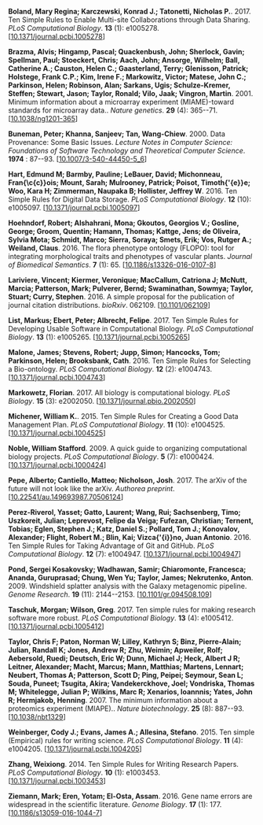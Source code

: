 <a name="Boland2017"></a>
**Boland, Mary Regina; Karczewski, Konrad J.; Tatonetti, Nicholas P.**. 2017. Ten Simple Rules to Enable Multi-site Collaborations through Data Sharing. _PLoS Computational Biology_. **13** (1): e1005278. [[10.1371/journal.pcbi.1005278](http://doi.org/10.1371/journal.pcbi.1005278)]

<a name="Brazma2001"></a>
**Brazma, Alvis; Hingamp, Pascal; Quackenbush, John; Sherlock, Gavin; Spellman, Paul; Stoeckert, Chris; Aach, John; Ansorge, Wilhelm; Ball, Catherine A.; Causton, Helen C.; Gaasterland, Terry; Glenisson, Patrick; Holstege, Frank C.P.; Kim, Irene F.; Markowitz, Victor; Matese, John C.; Parkinson, Helen; Robinson, Alan; Sarkans, Ugis; Schulze-Kremer, Steffen; Stewart, Jason; Taylor, Ronald; Vilo, Jaak; Vingron, Martin**. 2001. Minimum information about a microarray experiment (MIAME)-toward standards for microarray data.. _Nature genetics_. **29** (4): 365--71. [[10.1038/ng1201-365](http://doi.org/10.1038/ng1201-365)]

<a name="Buneman2000"></a>
**Buneman, Peter; Khanna, Sanjeev; Tan, Wang-Chiew**. 2000. Data Provenance: Some Basic Issues. _Lecture Notes in Computer Science: Foundations of Software Technology and Theoretical Computer Science_. **1974** : 87--93. [[10.1007/3-540-44450-5_6](http://doi.org/10.1007/3-540-44450-5_6)]

<a name="Hart2016"></a>
**Hart, Edmund M; Barmby, Pauline; LeBauer, David; Michonneau, Fran{\c{c}}ois; Mount, Sarah; Mulrooney, Patrick; Poisot, Timoth{\'{e}}e; Woo, Kara H; Zimmerman, Naupaka B; Hollister, Jeffrey W**. 2016. Ten Simple Rules for Digital Data Storage. _PLoS Computational Biology_. **12** (10): e1005097. [[10.1371/journal.pcbi.1005097](http://doi.org/10.1371/journal.pcbi.1005097)]

<a name="Hoehndorf2016"></a>
**Hoehndorf, Robert; Alshahrani, Mona; Gkoutos, Georgios V.; Gosline, George; Groom, Quentin; Hamann, Thomas; Kattge, Jens; de Oliveira, Sylvia Mota; Schmidt, Marco; Sierra, Soraya; Smets, Erik; Vos, Rutger A.; Weiland, Claus**. 2016. The flora phenotype ontology (FLOPO): tool for integrating morphological traits and phenotypes of vascular plants. _Journal of Biomedical Semantics_. **7** (1): 65. [[10.1186/s13326-016-0107-8](http://doi.org/10.1186/s13326-016-0107-8)]

<a name="Lariviere2016"></a>
**Lariviere, Vincent; Kiermer, Veronique; MacCallum, Catriona J; McNutt, Marcia; Patterson, Mark; Pulverer, Bernd; Swaminathan, Sowmya; Taylor, Stuart; Curry, Stephen**. 2016. A simple proposal for the publication of journal citation distributions. _bioRxiv_. 062109. [[10.1101/062109](http://doi.org/10.1101/062109)]

<a name="List2017"></a>
**List, Markus; Ebert, Peter; Albrecht, Felipe**. 2017. Ten Simple Rules for Developing Usable Software in Computational Biology. _PLoS Computational Biology_. **13** (1): e1005265. [[10.1371/journal.pcbi.1005265](http://doi.org/10.1371/journal.pcbi.1005265)]

<a name="Malone2016"></a>
**Malone, James; Stevens, Robert; Jupp, Simon; Hancocks, Tom; Parkinson, Helen; Brooksbank, Cath**. 2016. Ten Simple Rules for Selecting a Bio-ontology. _PLoS Computational Biology_. **12** (2): e1004743. [[10.1371/journal.pcbi.1004743](http://doi.org/10.1371/journal.pcbi.1004743)]

<a name="Markowetz2017"></a>
**Markowetz, Florian**. 2017. All biology is computational biology. _PLoS Biology_. **15** (3): e2002050. [[10.1371/journal.pbio.2002050](http://doi.org/10.1371/journal.pbio.2002050)]

<a name="Michener2015"></a>
**Michener, William K.**. 2015. Ten Simple Rules for Creating a Good Data Management Plan. _PLoS Computational Biology_. **11** (10): e1004525. [[10.1371/journal.pcbi.1004525](http://doi.org/10.1371/journal.pcbi.1004525)]

<a name="Noble2009"></a>
**Noble, William Stafford**. 2009. A quick guide to organizing computational biology projects. _PLoS Computational Biology_. **5** (7): e1000424. [[10.1371/journal.pcbi.1000424](http://doi.org/10.1371/journal.pcbi.1000424)]

<a name="Pepe2017"></a>
**Pepe, Alberto; Cantiello, Matteo; Nicholson, Josh**. 2017. The arXiv of the future will not look like the arXiv. _Authorea preprint_. [[10.22541/au.149693987.70506124](http://doi.org/10.22541/au.149693987.70506124)]

<a name="Perez2016"></a>
**Perez-Riverol, Yasset; Gatto, Laurent; Wang, Rui; Sachsenberg, Timo; Uszkoreit, Julian; Leprevost, Felipe da Veiga; Fufezan, Christian; Ternent, Tobias; Eglen, Stephen J.; Katz, Daniel S.; Pollard, Tom J.; Konovalov, Alexander; Flight, Robert M.; Blin, Kai; Vizca{\'{i}}no, Juan Antonio**. 2016. Ten Simple Rules for Taking Advantage of Git and GitHub. _PLoS Computational Biology_. **12** (7): e1004947. [[10.1371/journal.pcbi.1004947](http://doi.org/10.1371/journal.pcbi.1004947)]

<a name="Pond2009"></a>
**Pond, Sergei Kosakovsky; Wadhawan, Samir; Chiaromonte, Francesca; Ananda, Guruprasad; Chung, Wen Yu; Taylor, James; Nekrutenko, Anton**. 2009. Windshield splatter analysis with the Galaxy metagenomic pipeline. _Genome Research_. **19** (11): 2144--2153. [[10.1101/gr.094508.109](http://doi.org/10.1101/gr.094508.109)]

<a name="Taschuk2017"></a>
**Taschuk, Morgan; Wilson, Greg**. 2017. Ten simple rules for making research software more robust. _PLoS Computational Biology_. **13** (4): e1005412. [[10.1371/journal.pcbi.1005412](http://doi.org/10.1371/journal.pcbi.1005412)]

<a name="Taylor2007"></a>
**Taylor, Chris F; Paton, Norman W; Lilley, Kathryn S; Binz, Pierre-Alain; Julian, Randall K; Jones, Andrew R; Zhu, Weimin; Apweiler, Rolf; Aebersold, Ruedi; Deutsch, Eric W; Dunn, Michael J; Heck, Albert J R; Leitner, Alexander; Macht, Marcus; Mann, Matthias; Martens, Lennart; Neubert, Thomas A; Patterson, Scott D; Ping, Peipei; Seymour, Sean L; Souda, Puneet; Tsugita, Akira; Vandekerckhove, Joel; Vondriska, Thomas M; Whitelegge, Julian P; Wilkins, Marc R; Xenarios, Ioannnis; Yates, John R; Hermjakob, Henning**. 2007. The minimum information about a proteomics experiment (MIAPE).. _Nature biotechnology_. **25** (8): 887--93. [[10.1038/nbt1329](http://doi.org/10.1038/nbt1329)]

<a name="Weinberger2015"></a>
**Weinberger, Cody J.; Evans, James A.; Allesina, Stefano**. 2015. Ten simple (Empirical) rules for writing science. _PLoS Computational Biology_. **11** (4): e1004205. [[10.1371/journal.pcbi.1004205](http://doi.org/10.1371/journal.pcbi.1004205)]

<a name="Zhang2014"></a>
**Zhang, Weixiong**. 2014. Ten Simple Rules for Writing Research Papers. _PLoS Computational Biology_. **10** (1): e1003453. [[10.1371/journal.pcbi.1003453](http://doi.org/10.1371/journal.pcbi.1003453)]

<a name="Ziemann2016"></a>
**Ziemann, Mark; Eren, Yotam; El-Osta, Assam**. 2016. Gene name errors are widespread in the scientific literature. _Genome Biology_. **17** (1): 177. [[10.1186/s13059-016-1044-7](http://doi.org/10.1186/s13059-016-1044-7)]

